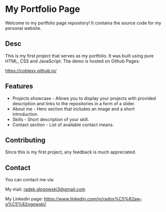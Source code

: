 # My Portfolio Page

Welcome to my portfolio page repository! It contains the source code for my personal website.

## Desc

This is my first project that serves as my portfolio. It was built using pure HTML, CSS and JavaScript. The demo is hosted on Github Pages:

https://coblexx.github.io/

## Features

- Projects showcase - Allows you to display your projects with provided description and links to the repositories in a form of a slider.
- About me - Hero section that includes an image and a short introduction.
- Skills - Short description of your skill.
- Contact section - List of available contact means.

## Contributing

Since this is my first project, any feedback is much appreciated.

## Contact

You can contact me via:

My mail:
radek.glogowski3@gmail.com

My Linkedin page:
https://www.linkedin.com/in/rados%C5%82aw-g%C5%82ogowski/
